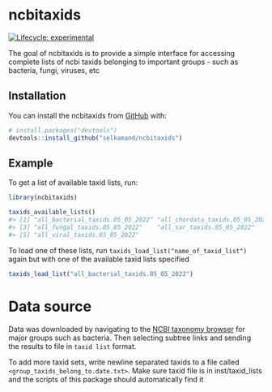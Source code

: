 
<!-- README.md is generated from README.Rmd. Please edit that file -->

# ncbitaxids

<!-- badges: start -->

[![Lifecycle:
experimental](https://img.shields.io/badge/lifecycle-experimental-orange.svg)](https://lifecycle.r-lib.org/articles/stages.html#experimental)
<!-- badges: end -->

The goal of ncbitaxids is to provide a simple interface for accessing
complete lists of ncbi taxids belonging to important groups - such as
bacteria, fungi, viruses, etc

## Installation

You can install the ncbitaxids from
[GitHub](https://github.com/selkamand/ncbitaxids) with:

``` r
# install.packages("devtools")
devtools::install_github("selkamand/ncbitaxids")
```

## Example

To get a list of available taxid lists, run:

``` r
library(ncbitaxids)

taxids_available_lists()
#> [1] "all_bacterial_taxids.05_05_2022" "all_chordata_taxids.05_05_2022" 
#> [3] "all_fungal_taxids.05_05_2022"    "all_sar_taxids.05_05_2022"      
#> [5] "all_viral_taxids.05_05_2022"
```

To load one of these lists, run `taxids_load_list("name_of_taxid_list")`
again but with one of the available taxid lists specified

``` r
taxids_load_list("all_bacterial_taxids.05_05_2022")
```

# Data source

Data was downloaded by navigating to the [NCBI taxonomy
browser](https://www.ncbi.nlm.nih.gov/Taxonomy/Browser/wwwtax.cgi?mode=Info&id=2&lvl=3&lin=f&keep=1&srchmode=1&unlock)
for major groups such as bacteria. Then selecting subtree links and
sending the results to file in `taxid list` format.

To add more taxid sets, write newline separated taxids to a file called
`<group_taxids_belong_to.date.txt>`. Make sure taxid file is in
inst/taxid_lists and the scripts of this package should automatically
find it
